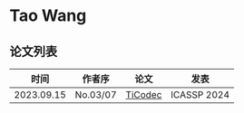 # Tao Wang


## 论文列表

| 时间 | 作者序 | 论文 | 发表 |
|:-:|:-:|---|---|
| 2023.09.15 | No.03/07 | [TiCodec](../Models/Speech_Neural_Codec/2023.09.15_TiCodec.md) | ICASSP 2024 |